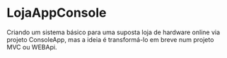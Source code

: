 ﻿# LojaAppConsole
Criando um sistema básico para uma suposta loja de hardware online via projeto ConsoleApp, mas a ideia é transformá-lo em breve num projeto MVC ou WEBApi.
